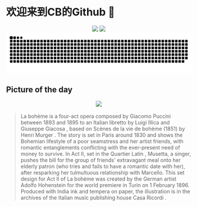 
# 欢迎来到CB的Github 👋

<div align="center">
  <img height="137px" src="https://github-readme-stats.vercel.app/api?username=SuperCB&show_icons=true&theme=radical" />
  <img height="137px" src="https://github-readme-stats.vercel.app/api/top-langs/?username=SuperCB&hide_title=true&hide_border=true&layout=compact&langs_count=6&text_color=000&icon_color=fff" />
</div>


<div align="center">
    <img src="./contribution-snake/github-contribution-grid-snake.svg" />
</div>



## Picture of the day
<div align="center">
  <img width=400px src="https://upload.wikimedia.org/wikipedia/commons/thumb/1/1b/Al_quartiere_latino%2C_bozzetto_di_Adolf_Hohenstein_per_La_Boh%C3%A8me_%281896%29_-_Archivio_Storico_Ricordi_ICON000086_-_Restoration.jpg/825px-Al_quartiere_latino%2C_bozzetto_di_Adolf_Hohenstein_per_La_Boh%C3%A8me_%281896%29_-_Archivio_Storico_Ricordi_ICON000086_-_Restoration.jpg" />
</div>

>La bohème  is a four-act opera composed by  Giacomo Puccini  between 1893 and 1895 to an Italian  libretto  by  Luigi Illica  and  Giuseppe Giacosa , based on  Scènes de la vie de bohème  (1851) by  Henri Murger . The story is set in Paris around 1830 and shows the  Bohemian lifestyle  of a poor seamstress and her artist friends, with romantic entanglements conflicting with the ever-present need of money to survive. In Act II, set in the  Quartier Latin , Musetta, a singer, pushes the bill for the group of friends' extravagant meal onto her elderly patron (who tries and fails to have a romantic date with her), after resparking her tulmultuous relationship with Marcello. This set design for Act II of  La bohème  was created by the German artist  Adolfo Hohenstein  for the world premiere in  Turin  on 1 February 1896. Produced with  India ink  and  tempera  on paper, the illustration is in the archives of the Italian music publishing house  Casa Ricordi .


